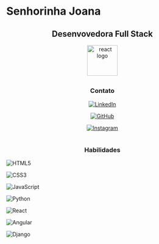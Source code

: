 # Senhorinha Joana



<div align="center">
  <h2>Desenvovedora Full Stack</h2>

  <img src="https://www.mapacultural.pe.gov.br/files/agent/24128/file/1255757/blob.-feb92ef8ab18cba45e188b6bd5286fc6.png"   height="80" width="80"    alt="react logo" />
  

##
<h3>Contato</h3>

[![LinkedIn](https://img.shields.io/badge/LinkedIn-0077B5?style=for-the-badge&logo=linkedin&logoColor=white)](www.linkedin.com/in/senhorinha-joana-alves-585b832a3)

[![GitHub](https://img.shields.io/badge/GitHub-100000?style=for-the-badge&logo=github&logoColor=white)](https://github.com/SenhorinhaJoana)

[![Instagram](https://img.shields.io/badge/-Instagram-%23E4405F?style=for-the-badge&logo=instagram&logoColor=white)](https://www.instagram.com/senhorinhajoana/)

#
<h3>Habilidades</h3>
<div align="left" >

  ![HTML5](https://img.shields.io/badge/HTML5-E34F26?style=for-the-badge&logo=html5&logoColor=white)

  ![CSS3](https://img.shields.io/badge/CSS3-1572B6?style=for-the-badge&logo=css3&logoColor=white)

  ![JavaScript](https://img.shields.io/badge/JavaScript-F7DF1E?style=for-the-badge&logo=javascript&logoColor=black)

  ![Python](https://img.shields.io/badge/python-3670A0?style=for-the-badge&logo=python&logoColor=ffdd54)

  ![React](https://img.shields.io/badge/React-20232A?style=for-the-badge&logo=react&logoColor=61DAFB)

  ![Angular](https://img.shields.io/badge/Angular-DD0031?style=for-the-badge&logo=angular&logoColor=white)

  ![Django](https://img.shields.io/badge/django-%23092E20.svg?style=for-the-badge&logo=django&logoColor=white)
</div>